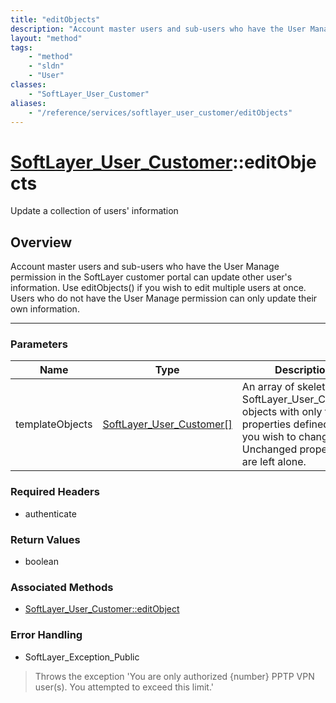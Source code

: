 ```yaml
---
title: "editObjects"
description: "Account master users and sub-users who have the User Manage permission in the SoftLayer customer portal can update other... "
layout: "method"
tags:
    - "method"
    - "sldn"
    - "User"
classes:
    - "SoftLayer_User_Customer"
aliases:
    - "/reference/services/softlayer_user_customer/editObjects"
---
```

# [SoftLayer_User_Customer](/reference/services/SoftLayer_User_Customer)::editObjects


Update a collection of users' information


## Overview 
Account master users and sub-users who have the User Manage permission in the SoftLayer customer portal can update other user's information. Use editObjects() if you wish to edit multiple users at once. Users who do not have the User Manage permission can only update their own information. 

-----

### Parameters 
|Name | Type | Description |
| --- | --- | --- |
|templateObjects| <a href='/reference/datatypes/SoftLayer_User_Customer'>SoftLayer_User_Customer[] </a>| An array of skeleton SoftLayer_User_Customer objects with only the properties defined that you wish to change. Unchanged properties are left alone.|


### Required Headers
* authenticate


### Return Values
* boolean


### Associated Methods

*  [SoftLayer_User_Customer::editObject](/reference/services/SoftLayer_User_Customer/editObject )



### Error Handling

* SoftLayer_Exception_Public 

> Throws the exception 'You are only authorized {number} PPTP VPN user(s).  You attempted to exceed this limit.' 



